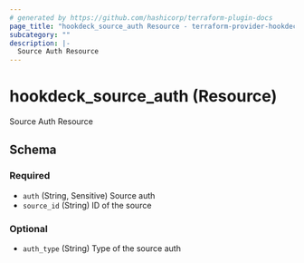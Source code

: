 ```yaml
---
# generated by https://github.com/hashicorp/terraform-plugin-docs
page_title: "hookdeck_source_auth Resource - terraform-provider-hookdeck"
subcategory: ""
description: |-
  Source Auth Resource
---
```


# hookdeck_source_auth (Resource)

Source Auth Resource



<!-- schema generated by tfplugindocs -->
## Schema

### Required

- `auth` (String, Sensitive) Source auth
- `source_id` (String) ID of the source

### Optional

- `auth_type` (String) Type of the source auth
